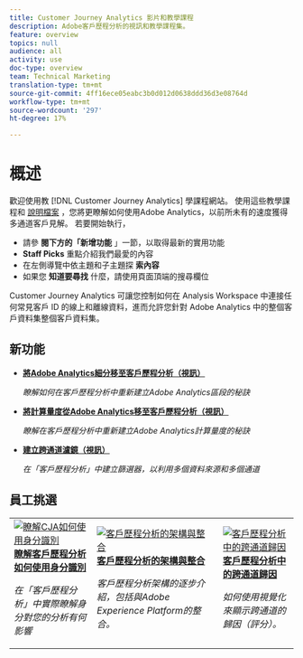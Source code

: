 ```yaml
---
title: Customer Journey Analytics 影片和教學課程
description: Adobe客戶歷程分析的視訊和教學課程集。
feature: overview
topics: null
audience: all
activity: use
doc-type: overview
team: Technical Marketing
translation-type: tm+mt
source-git-commit: 4ff16ece05eabc3b0d012d0638ddd36d3e08764d
workflow-type: tm+mt
source-wordcount: '297'
ht-degree: 17%

---
```



# 概述

歡迎使用教 [!DNL Customer Journey Analytics] 學課程網站。  使用這些教學課程和 [說明檔案](https://docs.adobe.com/content/help/en/analytics-platform/using/cja-landing.html) ，您將更瞭解如何使用Adobe Analytics，以前所未有的速度獲得多通道客戶見解。  若要開始執行，

* 請參 **閱下方的「新增功能** 」一節，以取得最新的實用功能
* **Staff Picks** 重點介紹我們最愛的內容
* 在左側導覽中依主題和子主題探 **索內容**
* 如果您 **知道要尋找** 什麼，請使用頁面頂端的搜尋欄位

Customer Journey Analytics 可讓您控制如何在 Analysis Workspace 中連接任何常見客戶 ID 的線上和離線資料，進而允許您針對 Adobe Analytics 中的整個客戶資料集整個客戶資料集。

## 新功能

* **[將Adobe Analytics細分移至客戶歷程分析（視訊）](/help/moving-adobe-analytics-segments-to-customer-journey-analytics.md)**

   *瞭解如何在客戶歷程分析中重新建立Adobe Analytics區段的秘訣*

* **[將計算量度從Adobe Analytics移至客戶歷程分析（視訊）](/help/moving-your-calculated-metrics-from-adobe-analytics-to-customer-journey-analytics.md)**

   *瞭解在客戶歷程分析中重新建立Adobe Analytics計算量度的秘訣*

* **[建立跨通道濾鏡（視訊）](/help/creating-cross-channel-filters-in-customer-journey-analytics.md)**

   *在「客戶歷程分析」中建立篩選器，以利用多個資料來源和多個通道*

## 員工挑選

<table>
<tr>
  <td>
    <a href="/help/understanding-how-customer-journey-analytics-uses-identity.md">
      <img alt="瞭解CJA如何使用身分識別" src="assets/30750.jpg" />
    </a>
    <div>
      <a href="/help/understanding-how-customer-journey-analytics-uses-identity.md">
    <strong>瞭解客戶歷程分析如何使用身分識別</strong>
    </a>
    </div>
    <p>
    <em>在「客戶歷程分析」中實際瞭解身分對您的分析有何影響</em>
    <p>
  </td>
   <td>
    <a href="/help/architecture-and-integrations-of-cja.md">
      <img alt="客戶歷程分析的架構與整合" src="assets/32483.jpg" />
    </a>
    <div>
      <a href="/help/architecture-and-integrations-of-cja.md">
    <strong>客戶歷程分析的架構與整合</strong>
    </a>
    </div>
    <p>
    <em>客戶歷程分析架構的逐步介紹，包括與Adobe Experience Platform的整合。</em>
    <p>
  </td>
  <td>
    <a href="/help/cross-channel-attribution-in-customer-journey-analytics.md">
      <img alt="客戶歷程分析中的跨通道歸因" src="assets/31772.jpg" />
    </a>
    <div>
      <a href="/help/cross-channel-attribution-in-customer-journey-analytics.md">
    <strong>客戶歷程分析中的跨通道歸因</strong>
    </a>
    </div>
    <p>
    <em>如何使用視覺化來顯示跨通道的歸因（評分）。</em>
    <p>
  </td>
</tr>
</table>
